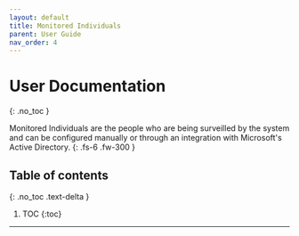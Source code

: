 ```yaml
---
layout: default
title: Monitored Individuals
parent: User Guide
nav_order: 4
---
```


# User Documentation
{: .no_toc }


Monitored Individuals are the people who are being surveilled by the system and can be configured manually or through an integration with Microsoft's Active Directory.
{: .fs-6 .fw-300 }

## Table of contents
{: .no_toc .text-delta }

1. TOC
{:toc}

---
